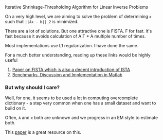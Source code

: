 Iterative Shrinkage-Thresholding Algorithm for Linear Inverse Problems

On a very high level, we are aiming to solve the problem of determining `x` 
such that `||Ax - b||_2` is minimized.

There are a lot of solutions. But one attractive one is FISTA. F for fast. 
It's fast because it avoids calculation of A.T * A multiple number of times.

Most implementations use L1 regularization. I have done the same.

For a much better understanding, reading up these links would be highly useful

1. [Paper on FISTA which is also a decent introduction of ISTA](http://people.rennes.inria.fr/Cedric.Herzet/Cedric.Herzet/Sparse_Seminar/Entrees/2012/11/12_A_Fast_Iterative_Shrinkage-Thresholding_Algorithmfor_Linear_Inverse_Problems_(A._Beck,_M._Teboulle)_files/Breck_2009.pdf)
2. [Benchmarks, Discussion and Implementation in Matlab](http://www.eecs.berkeley.edu/~yang/software/l1benchmark/)

### But why should I care? ###

Well, for one, it seems to be used a lot in computing overcomplete dictionary - 
a step very common when one has a small dataset and want to build on it.

Often, `A` and `x` both are unknown and we progress in an EM style to 
estimate both.

This [paper](http://soumith.ch/pedestrian-cvpr-13.pdf) is a great resource 
on this.
